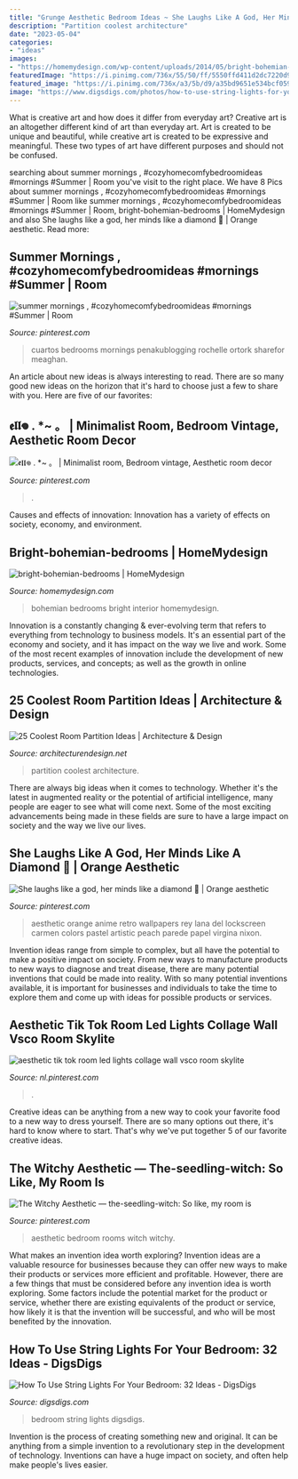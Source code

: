 ```yaml
---
title: "Grunge Aesthetic Bedroom Ideas ~ She Laughs Like A God, Her Minds Like A Diamond 💎"
description: "Partition coolest architecture"
date: "2023-05-04"
categories:
- "ideas"
images:
- "https://homemydesign.com/wp-content/uploads/2014/05/bright-bohemian-bedrooms.jpg"
featuredImage: "https://i.pinimg.com/736x/55/50/ff/5550ffd411d2dc7220d9ed85e90b2285.jpg"
featured_image: "https://i.pinimg.com/736x/a3/5b/d9/a35bd9651e534bcf0590e441666b9987.jpg"
image: "https://www.digsdigs.com/photos/how-to-use-string-lights-for-your-bedroom-ideas-18-554x831.jpg"
---
```



What is creative art and how does it differ from everyday art?
Creative art is an altogether different kind of art than everyday art. Art is created to be unique and beautiful, while creative art is created to be expressive and meaningful. These two types of art have different purposes and should not be confused.

	

		
searching about summer mornings , #cozyhomecomfybedroomideas #mornings #Summer | Room you've visit to the right place. We have 8 Pics about summer mornings , #cozyhomecomfybedroomideas #mornings #Summer | Room like summer mornings , #cozyhomecomfybedroomideas #mornings #Summer | Room, bright-bohemian-bedrooms | HomeMydesign and also She laughs like a god, her minds like a diamond 💎 | Orange aesthetic. Read more:
		
    
## Summer Mornings , #cozyhomecomfybedroomideas #mornings #Summer | Room

<img loading=lazy src="https://i.pinimg.com/736x/e1/65/da/e165daf12ae0ac40aab530b8daace414.jpg" onerror="this.onerror=null;this.src='https://tse4.mm.bing.net/th?id=OIP.XaTl4meITADW7fWZFoZjUAHaJ3&amp;pid=15.1';" alt="summer mornings , #cozyhomecomfybedroomideas #mornings #Summer | Room">

_Source: pinterest.com_

>cuartos bedrooms mornings penakublogging rochelle ortork sharefor meaghan. 

	

An article about new ideas is always interesting to read. There are so many good new ideas on the horizon that it's hard to choose just a few to share with you. Here are five of our favorites: 

    
## 𝖊𝖑𝖑𖦹 . *~ 。 | Minimalist Room, Bedroom Vintage, Aesthetic Room Decor

<img loading=lazy src="https://i.pinimg.com/736x/55/50/ff/5550ffd411d2dc7220d9ed85e90b2285.jpg" onerror="this.onerror=null;this.src='https://tse2.mm.bing.net/th?id=OIP.DqYCjhSOZpEaYUG4MiOJNgHaNL&amp;pid=15.1';" alt="𝖊𝖑𝖑𖦹 . *~ 。 | Minimalist room, Bedroom vintage, Aesthetic room decor">

_Source: pinterest.com_

>. 

	

Causes and effects of innovation:
Innovation has a variety of effects on society, economy, and environment.

    
## Bright-bohemian-bedrooms | HomeMydesign

<img loading=lazy src="https://homemydesign.com/wp-content/uploads/2014/05/bright-bohemian-bedrooms.jpg" onerror="this.onerror=null;this.src='https://tse4.mm.bing.net/th?id=OIP.e6hDecaU-3fBkgcj3Czq0QHaLH&amp;pid=15.1';" alt="bright-bohemian-bedrooms | HomeMydesign">

_Source: homemydesign.com_

>bohemian bedrooms bright interior homemydesign. 

	

Innovation is a constantly changing & ever-evolving term that refers to everything from technology to business models. It's an essential part of the economy and society, and it has impact on the way we live and work. Some of the most recent examples of innovation include the development of new products, services, and concepts; as well as the growth in online technologies.

    
## 25 Coolest Room Partition Ideas | Architecture &amp; Design

<img loading=lazy src="https://cdn.architecturendesign.net/wp-content/uploads/2014/08/3137.jpg" onerror="this.onerror=null;this.src='https://tse4.mm.bing.net/th?id=OIP.0U4_h8rUDRzr4zKdHGWjhgHaLK&amp;pid=15.1';" alt="25 Coolest Room Partition Ideas | Architecture &amp; Design">

_Source: architecturendesign.net_

>partition coolest architecture. 

	

There are always big ideas when it comes to technology. Whether it's the latest in augmented reality or the potential of artificial intelligence, many people are eager to see what will come next. Some of the most exciting advancements being made in these fields are sure to have a large impact on society and the way we live our lives.

    
## She Laughs Like A God, Her Minds Like A Diamond 💎 | Orange Aesthetic

<img loading=lazy src="https://i.pinimg.com/736x/a3/5b/d9/a35bd9651e534bcf0590e441666b9987.jpg" onerror="this.onerror=null;this.src='https://tse2.mm.bing.net/th?id=OIP.GL7hD670cNvgmtcmxdoX-QHaNK&amp;pid=15.1';" alt="She laughs like a god, her minds like a diamond 💎 | Orange aesthetic">

_Source: pinterest.com_

>aesthetic orange anime retro wallpapers rey lana del lockscreen carmen colors pastel artistic peach parede papel virgina nixon. 

	

Invention ideas range from simple to complex, but all have the potential to make a positive impact on society. From new ways to manufacture products to new ways to diagnose and treat disease, there are many potential inventions that could be made into reality. With so many potential inventions available, it is important for businesses and individuals to take the time to explore them and come up with ideas for possible products or services.

    
## Aesthetic Tik Tok Room Led Lights Collage Wall Vsco Room Skylite

<img loading=lazy src="https://i.pinimg.com/736x/70/14/dc/7014dc885500117ed01a446708567a04.jpg" onerror="this.onerror=null;this.src='https://tse2.mm.bing.net/th?id=OIP.pJ8Z4jB8zhnhWYy3qyFYaAHaLh&amp;pid=15.1';" alt="aesthetic tik tok room led lights collage wall vsco room skylite">

_Source: nl.pinterest.com_

>. 

	

Creative ideas can be anything from a new way to cook your favorite food to a new way to dress yourself. There are so many options out there, it's hard to know where to start. That's why we've put together 5 of our favorite creative ideas.

    
## The Witchy Aesthetic — The-seedling-witch: So Like, My Room Is

<img loading=lazy src="https://i.pinimg.com/736x/00/f8/05/00f805e2402fab2a94f5facc38782d4f.jpg" onerror="this.onerror=null;this.src='https://tse1.mm.bing.net/th?id=OIP.1SpmZd1-5iernEHDZgVXagHaJ3&amp;pid=15.1';" alt="The Witchy Aesthetic — the-seedling-witch: So like, my room is">

_Source: pinterest.com_

>aesthetic bedroom rooms witch witchy. 

	

What makes an invention idea worth exploring?
Invention ideas are a valuable resource for businesses because they can offer new ways to make their products or services more efficient and profitable. However, there are a few things that must be considered before any invention idea is worth exploring. 
Some factors include the potential market for the product or service, whether there are existing equivalents of the product or service, how likely it is that the invention will be successful, and who will be most benefited by the innovation.

    
## How To Use String Lights For Your Bedroom: 32 Ideas - DigsDigs

<img loading=lazy src="https://www.digsdigs.com/photos/how-to-use-string-lights-for-your-bedroom-ideas-18-554x831.jpg" onerror="this.onerror=null;this.src='https://tse2.mm.bing.net/th?id=OIP.MwStiZgjDQuNY3bJrGmW8AHaLH&amp;pid=15.1';" alt="How To Use String Lights For Your Bedroom: 32 Ideas - DigsDigs">

_Source: digsdigs.com_

>bedroom string lights digsdigs. 

	

Invention is the process of creating something new and original. It can be anything from a simple invention to a revolutionary step in the development of technology. Inventions can have a huge impact on society, and often help make people's lives easier.

